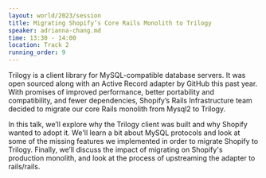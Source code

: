 ```yaml
---
layout: world/2023/session
title: Migrating Shopify’s Core Rails Monolith to Trilogy
speaker: adrianna-chang.md
time: 13:30 - 14:00
location: Track 2
running_order: 9
---
```


Trilogy is a client library for MySQL-compatible database servers. It was open sourced along with an Active Record adapter by GitHub this past year. With promises of improved performance, better portability and compatibility, and fewer dependencies, Shopify’s Rails Infrastructure team decided to migrate our core Rails monolith from Mysql2 to Trilogy.

In this talk, we’ll explore why the Trilogy client was built and why Shopify wanted to adopt it. We'll learn a bit about MySQL protocols and look at some of the missing features we implemented in order to migrate Shopify to Trilogy. Finally, we’ll discuss the impact of migrating on Shopify's production monolith, and look at the process of upstreaming the adapter to rails/rails.
